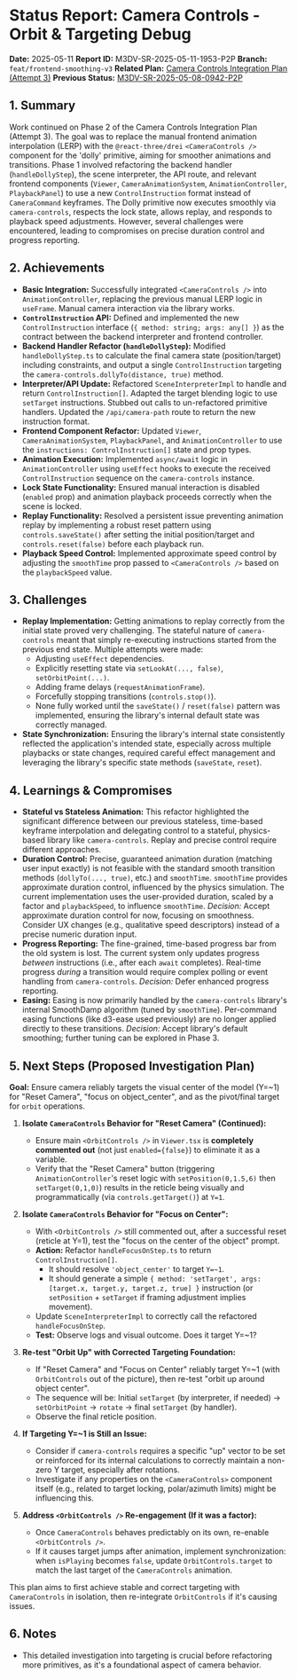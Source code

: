 # Status Report: Camera Controls - Orbit & Targeting Debug

**Date:** 2025-05-11
**Report ID:** M3DV-SR-2025-05-11-1953-P2P
**Branch:** `feat/frontend-smoothing-v3`
**Related Plan:** [Camera Controls Integration Plan (Attempt 3)](../refactors/CAMERA_CONTROLS_INTEGRATION_PLAN.md)
**Previous Status:** [M3DV-SR-2025-05-08-0942-P2P](M3DV-SR-2025-05-08-0942-P2P.md)

## 1. Summary
Work continued on Phase 2 of the Camera Controls Integration Plan (Attempt 3). The goal was to replace the manual frontend animation interpolation (LERP) with the `@react-three/drei` `<CameraControls />` component for the 'dolly' primitive, aiming for smoother animations and transitions. Phase 1 involved refactoring the backend handler (`handleDollyStep`), the scene interpreter, the API route, and relevant frontend components (`Viewer`, `CameraAnimationSystem`, `AnimationController`, `PlaybackPanel`) to use a new `ControlInstruction` format instead of `CameraCommand` keyframes. The Dolly primitive now executes smoothly via `camera-controls`, respects the lock state, allows replay, and responds to playback speed adjustments. However, several challenges were encountered, leading to compromises on precise duration control and progress reporting.

## 2. Achievements
- **Basic Integration:** Successfully integrated `<CameraControls />` into `AnimationController`, replacing the previous manual LERP logic in `useFrame`. Manual camera interaction via the library works.
- **`ControlInstruction` API:** Defined and implemented the new `ControlInstruction` interface (`{ method: string; args: any[] }`) as the contract between the backend interpreter and frontend controller.
- **Backend Handler Refactor (`handleDollyStep`):** Modified `handleDollyStep.ts` to calculate the final camera state (position/target) including constraints, and output a single `ControlInstruction` targeting the `camera-controls.dollyTo(distance, true)` method.
- **Interpreter/API Update:** Refactored `SceneInterpreterImpl` to handle and return `ControlInstruction[]`. Adapted the target blending logic to use `setTarget` instructions. Stubbed out calls to un-refactored primitive handlers. Updated the `/api/camera-path` route to return the new instruction format.
- **Frontend Component Refactor:** Updated `Viewer`, `CameraAnimationSystem`, `PlaybackPanel`, and `AnimationController` to use the `instructions: ControlInstruction[]` state and prop types.
- **Animation Execution:** Implemented `async/await` logic in `AnimationController` using `useEffect` hooks to execute the received `ControlInstruction` sequence on the `camera-controls` instance.
- **Lock State Functionality:** Ensured manual interaction is disabled (`enabled` prop) and animation playback proceeds correctly when the scene is locked.
- **Replay Functionality:** Resolved a persistent issue preventing animation replay by implementing a robust reset pattern using `controls.saveState()` after setting the initial position/target and `controls.reset(false)` before each playback run.
- **Playback Speed Control:** Implemented approximate speed control by adjusting the `smoothTime` prop passed to `<CameraControls />` based on the `playbackSpeed` value.

## 3. Challenges
- **Replay Implementation:** Getting animations to replay correctly from the initial state proved very challenging. The stateful nature of `camera-controls` meant that simply re-executing instructions started from the previous end state. Multiple attempts were made:
    - Adjusting `useEffect` dependencies.
    - Explicitly resetting state via `setLookAt(..., false)`, `setOrbitPoint(...)`.
    - Adding frame delays (`requestAnimationFrame`).
    - Forcefully stopping transitions (`controls.stop()`).
    - None fully worked until the `saveState()` / `reset(false)` pattern was implemented, ensuring the library\'s internal default state was correctly managed.
- **State Synchronization:** Ensuring the library\'s internal state consistently reflected the application\'s intended state, especially across multiple playbacks or state changes, required careful effect management and leveraging the library\'s specific state methods (`saveState`, `reset`).

## 4. Learnings & Compromises
- **Stateful vs Stateless Animation:** This refactor highlighted the significant difference between our previous stateless, time-based keyframe interpolation and delegating control to a stateful, physics-based library like `camera-controls`. Replay and precise control require different approaches.
- **Duration Control:** Precise, guaranteed animation duration (matching user input exactly) is not feasible with the standard smooth transition methods (`dollyTo(..., true)`, etc.) and `smoothTime`. `smoothTime` provides approximate duration control, influenced by the physics simulation. The current implementation uses the user-provided duration, scaled by a factor and `playbackSpeed`, to influence `smoothTime`. *Decision:* Accept approximate duration control for now, focusing on smoothness. Consider UX changes (e.g., qualitative speed descriptors) instead of a precise numeric duration input.
- **Progress Reporting:** The fine-grained, time-based progress bar from the old system is lost. The current system only updates progress *between* instructions (i.e., after each `await` completes). Real-time progress *during* a transition would require complex polling or event handling from `camera-controls`. *Decision:* Defer enhanced progress reporting.
- **Easing:** Easing is now primarily handled by the `camera-controls` library\'s internal SmoothDamp algorithm (tuned by `smoothTime`). Per-command easing functions (like d3-ease used previously) are no longer applied directly to these transitions. *Decision:* Accept library\'s default smoothing; further tuning can be explored in Phase 3.

## 5. Next Steps (Proposed Investigation Plan)

**Goal:** Ensure camera reliably targets the visual center of the model (Y=~1) for "Reset Camera", "focus on object_center", and as the pivot/final target for `orbit` operations.

1.  **Isolate `CameraControls` Behavior for "Reset Camera" (Continued):**
    *   Ensure main `<OrbitControls />` in `Viewer.tsx` is **completely commented out** (not just `enabled={false}`) to eliminate it as a variable.
    *   Verify that the "Reset Camera" button (triggering `AnimationController`'s reset logic with `setPosition(0,1.5,6)` then `setTarget(0,1,0)`) results in the reticle being visually and programmatically (via `controls.getTarget()`) at `Y=1`.

2.  **Isolate `CameraControls` Behavior for "Focus on Center":**
    *   With `<OrbitControls />` still commented out, after a successful reset (reticle at Y=1), test the "focus on the center of the object" prompt.
    *   **Action:** Refactor `handleFocusOnStep.ts` to return `ControlInstruction[]`.
        *   It should resolve `'object_center'` to target `Y=~1`.
        *   It should generate a simple `{ method: 'setTarget', args: [target.x, target.y, target.z, true] }` instruction (or `setPosition` + `setTarget` if framing adjustment implies movement).
    *   Update `SceneInterpreterImpl` to correctly call the refactored `handleFocusOnStep`.
    *   **Test:** Observe logs and visual outcome. Does it target Y=~1?

3.  **Re-test "Orbit Up" with Corrected Targeting Foundation:**
    *   If "Reset Camera" and "Focus on Center" reliably target Y=~1 (with `OrbitControls` out of the picture), then re-test "orbit up around object center".
    *   The sequence will be: Initial `setTarget` (by interpreter, if needed) -> `setOrbitPoint` -> `rotate` -> final `setTarget` (by handler).
    *   Observe the final reticle position.

4.  **If Targeting Y=~1 is Still an Issue:**
    *   Consider if `camera-controls` requires a specific "up" vector to be set or reinforced for its internal calculations to correctly maintain a non-zero Y target, especially after rotations.
    *   Investigate if any properties on the `<CameraControls>` component itself (e.g., related to target locking, polar/azimuth limits) might be influencing this.

5.  **Address `<OrbitControls />` Re-engagement (If it was a factor):**
    *   Once `CameraControls` behaves predictably on its own, re-enable `<OrbitControls />`.
    *   If it causes target jumps after animation, implement synchronization: when `isPlaying` becomes `false`, update `OrbitControls.target` to match the last target of the `CameraControls` animation.

This plan aims to first achieve stable and correct targeting with `CameraControls` in isolation, then re-integrate `OrbitControls` if it's causing issues.

## 6. Notes
- This detailed investigation into targeting is crucial before refactoring more primitives, as it's a foundational aspect of camera behavior. 